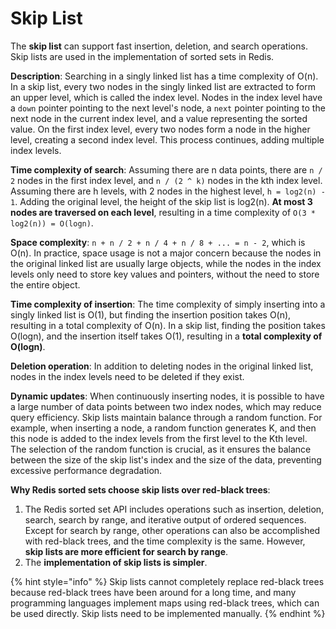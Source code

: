 # Skip List

The **skip list** can support fast insertion, deletion, and search operations. Skip lists are used in the implementation of sorted sets in Redis.

**Description**: Searching in a singly linked list has a time complexity of O(n). In a skip list, every two nodes in the singly linked list are extracted to form an upper level, which is called the index level. Nodes in the index level have a `down` pointer pointing to the next level's node, a `next` pointer pointing to the next node in the current index level, and a value representing the sorted value. On the first index level, every two nodes form a node in the higher level, creating a second index level. This process continues, adding multiple index levels.

**Time complexity of search**: Assuming there are n data points, there are `n / 2` nodes in the first index level, and `n / (2 ^ k)` nodes in the kth index level. Assuming there are h levels, with 2 nodes in the highest level, `h = log2(n) - 1`. Adding the original level, the height of the skip list is log2(n). **At most 3 nodes are traversed on each level**, resulting in a time complexity of `O(3 * log2(n)) = O(logn)`.

**Space complexity**: `n + n / 2 + n / 4 + n / 8 + ... = n - 2`, which is O(n). In practice, space usage is not a major concern because the nodes in the original linked list are usually large objects, while the nodes in the index levels only need to store key values and pointers, without the need to store the entire object.

**Time complexity of insertion**: The time complexity of simply inserting into a singly linked list is O(1), but finding the insertion position takes O(n), resulting in a total complexity of O(n). In a skip list, finding the position takes O(logn), and the insertion itself takes O(1), resulting in a **total complexity of O(logn)**.

**Deletion operation**: In addition to deleting nodes in the original linked list, nodes in the index levels need to be deleted if they exist.

**Dynamic updates**: When continuously inserting nodes, it is possible to have a large number of data points between two index nodes, which may reduce query efficiency. Skip lists maintain balance through a random function. For example, when inserting a node, a random function generates K, and then this node is added to the index levels from the first level to the Kth level. The selection of the random function is crucial, as it ensures the balance between the size of the skip list's index and the size of the data, preventing excessive performance degradation.

**Why Redis sorted sets choose skip lists over red-black trees**:

1. The Redis sorted set API includes operations such as insertion, deletion, search, search by range, and iterative output of ordered sequences. Except for search by range, other operations can also be accomplished with red-black trees, and the time complexity is the same. However, **skip lists are more efficient for search by range**.
2. The **implementation of skip lists is simpler**.

{% hint style="info" %}
Skip lists cannot completely replace red-black trees because red-black trees have been around for a long time, and many programming languages implement maps using red-black trees, which can be used directly. Skip lists need to be implemented manually.
{% endhint %}